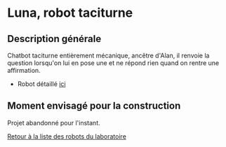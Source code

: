 
# Luna, robot taciturne


## Description générale

Chatbot taciturne entièrement mécanique, ancêtre d'Alan, il renvoie la question lorsqu'on lui en pose une et ne répond rien quand on rentre une affirmation.

* Robot détaillé [ici](/contenu/scenes/interactions.md)

## Moment envisagé pour la construction
Projet abandonné pour l'instant.

[Retour à la liste des robots du laboratoire](.)
